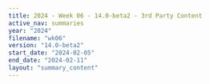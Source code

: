 ```yaml
---
title: 2024 - Week 06 - 14.0-beta2 - 3rd Party Content
active_nav: summaries
year: "2024"
filename: "wk06"
version: "14.0-beta2"
start_date: "2024-02-05"
end_date: "2024-02-11"
layout: "summary_content"
---
```

